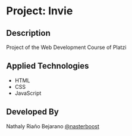 # Project: Invie

## Description
Project of the Web Development Course of Platzi

## Applied Technologies
- HTML
- CSS
- JavaScript

## Developed By
Nathaly Riaño Bejarano [@nasterboost](https://twitter.com/nasterboost)
